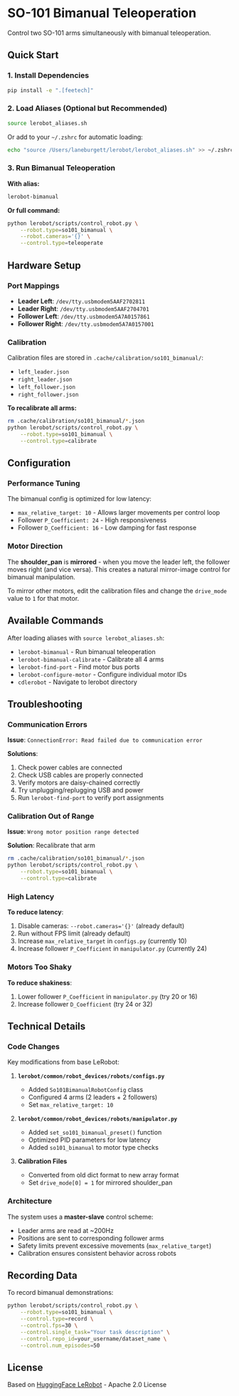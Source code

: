 # SO-101 Bimanual Teleoperation

Control two SO-101 arms simultaneously with bimanual teleoperation.

## Quick Start

### 1. Install Dependencies

```bash
pip install -e ".[feetech]"
```

### 2. Load Aliases (Optional but Recommended)

```bash
source lerobot_aliases.sh
```

Or add to your `~/.zshrc` for automatic loading:
```bash
echo "source /Users/laneburgett/lerobot/lerobot_aliases.sh" >> ~/.zshrc
```

### 3. Run Bimanual Teleoperation

**With alias:**
```bash
lerobot-bimanual
```

**Or full command:**
```bash
python lerobot/scripts/control_robot.py \
    --robot.type=so101_bimanual \
    --robot.cameras='{}' \
    --control.type=teleoperate
```

## Hardware Setup

### Port Mappings

- **Leader Left**: `/dev/tty.usbmodem5AAF2702811`
- **Leader Right**: `/dev/tty.usbmodem5AAF2704701`
- **Follower Left**: `/dev/tty.usbmodem5A7A0157861`
- **Follower Right**: `/dev/tty.usbmodem5A7A0157001`

### Calibration

Calibration files are stored in `.cache/calibration/so101_bimanual/`:
- `left_leader.json`
- `right_leader.json`
- `left_follower.json`
- `right_follower.json`

**To recalibrate all arms:**
```bash
rm .cache/calibration/so101_bimanual/*.json
python lerobot/scripts/control_robot.py \
    --robot.type=so101_bimanual \
    --control.type=calibrate
```

## Configuration

### Performance Tuning

The bimanual config is optimized for low latency:
- `max_relative_target: 10` - Allows larger movements per control loop
- Follower `P_Coefficient: 24` - High responsiveness
- Follower `D_Coefficient: 16` - Low damping for fast response

### Motor Direction

The **shoulder_pan** is **mirrored** - when you move the leader left, the follower moves right (and vice versa). This creates a natural mirror-image control for bimanual manipulation.

To mirror other motors, edit the calibration files and change the `drive_mode` value to `1` for that motor.

## Available Commands

After loading aliases with `source lerobot_aliases.sh`:

- `lerobot-bimanual` - Run bimanual teleoperation
- `lerobot-bimanual-calibrate` - Calibrate all 4 arms
- `lerobot-find-port` - Find motor bus ports
- `lerobot-configure-motor` - Configure individual motor IDs
- `cdlerobot` - Navigate to lerobot directory

## Troubleshooting

### Communication Errors

**Issue**: `ConnectionError: Read failed due to communication error`

**Solutions**:
1. Check power cables are connected
2. Check USB cables are properly connected
3. Verify motors are daisy-chained correctly
4. Try unplugging/replugging USB and power
5. Run `lerobot-find-port` to verify port assignments

### Calibration Out of Range

**Issue**: `Wrong motor position range detected`

**Solution**: Recalibrate that arm
```bash
rm .cache/calibration/so101_bimanual/*.json
python lerobot/scripts/control_robot.py \
    --robot.type=so101_bimanual \
    --control.type=calibrate
```

### High Latency

**To reduce latency**:
1. Disable cameras: `--robot.cameras='{}'` (already default)
2. Run without FPS limit (already default)
3. Increase `max_relative_target` in `configs.py` (currently 10)
4. Increase follower `P_Coefficient` in `manipulator.py` (currently 24)

### Motors Too Shaky

**To reduce shakiness**:
1. Lower follower `P_Coefficient` in `manipulator.py` (try 20 or 16)
2. Increase follower `D_Coefficient` (try 24 or 32)

## Technical Details

### Code Changes

Key modifications from base LeRobot:

1. **`lerobot/common/robot_devices/robots/configs.py`**
   - Added `So101BimanualRobotConfig` class
   - Configured 4 arms (2 leaders + 2 followers)
   - Set `max_relative_target: 10`

2. **`lerobot/common/robot_devices/robots/manipulator.py`**
   - Added `set_so101_bimanual_preset()` function
   - Optimized PID parameters for low latency
   - Added `so101_bimanual` to motor type checks

3. **Calibration Files**
   - Converted from old dict format to new array format
   - Set `drive_mode[0] = 1` for mirrored shoulder_pan

### Architecture

The system uses a **master-slave** control scheme:
- Leader arms are read at ~200Hz
- Positions are sent to corresponding follower arms
- Safety limits prevent excessive movements (`max_relative_target`)
- Calibration ensures consistent behavior across robots

## Recording Data

To record bimanual demonstrations:

```bash
python lerobot/scripts/control_robot.py \
    --robot.type=so101_bimanual \
    --control.type=record \
    --control.fps=30 \
    --control.single_task="Your task description" \
    --control.repo_id=your_username/dataset_name \
    --control.num_episodes=50
```

## License

Based on [HuggingFace LeRobot](https://github.com/huggingface/lerobot) - Apache 2.0 License

